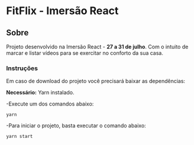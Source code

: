 # FitFlix - Imersão React

## Sobre

Projeto desenvolvido na Imersão React - **27 a 31 de julho**.
Com o intuito de marcar e listar vídeos para se exercitar no conforto da sua casa.

### Instruções
Em caso de download do projeto você precisará baixar as dependências:

**Necessário:** Yarn instalado.

-Execute um dos comandos abaixo:
```
yarn
```
-Para iniciar o projeto, basta executar o comando abaixo:

```
yarn start
```
